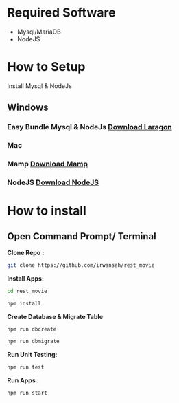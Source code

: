
# Required Software 
- Mysql/MariaDB
- NodeJS

# How to Setup

Install Mysql & NodeJs 

## Windows 
###  Easy Bundle Mysql & NodeJs [Download Laragon](https://github.com/leokhoa/laragon/releases/download/6.0.0/laragon-wamp.exe)


### Mac
### Mamp [Download Mamp](https://www.mamp.info/en/downloads/)
### NodeJS [Download NodeJS](https://nodejs.org/en/download) 

# How to install

## Open Command Prompt/ Terminal

**Clone Repo :**

```bash
git clone https://github.com/irwansah/rest_movie
```

**Install Apps:** 
```bash
cd rest_movie
```
```bash
npm install
```

**Create Database & Migrate Table**

```bash
npm run dbcreate
```

```bash
npm run dbmigrate
```

**Run Unit Testing:**

```bash
npm run test
```

**Run Apps :**

```bash
npm run start
```
